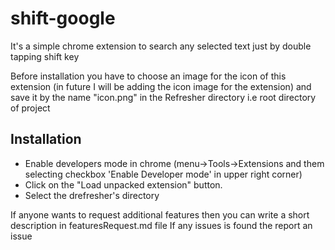 # shift-google
It's a simple chrome extension to search any selected text just by double tapping shift key

Before installation you have to choose an image for the icon of this extension (in future I will be adding the icon image for the extension) and save it by the name "icon.png" in the Refresher directory i.e root directory of project
## Installation

* Enable developers mode in chrome (menu->Tools->Extensions and them selecting checkbox 'Enable Developer mode' in upper right corner)
* Click on the "Load unpacked extension" button.
* Select the drefresher's directory

If anyone wants to request additional features then you can write a short description in featuresRequest.md file If any issues is found the report an issue
